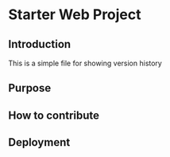 # Starter Web Project
## Introduction
This is a simple file for showing version history
## Purpose
## How to contribute
## Deployment
